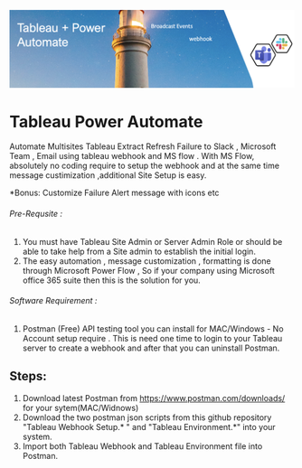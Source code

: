 
![power-automate-4.png](https://github.com/jambesh/images/blob/main/power-automate-4.png?raw=true)

# Tableau Power Automate
Automate Multisites Tableau Extract Refresh Failure to Slack , Microsoft Team , Email using tableau webhook and MS flow .
With MS Flow, absolutely no coding require to setup the webhook and at the same time message custimization ,additional Site Setup is easy.

*Bonus:  Customize Failure Alert message with icons etc

###### Pre-Requsite : 
1) You must have Tableau Site Admin or Server Admin Role or should be able to take help from a Site admin to establish the initial login.
2) The easy automation , message customization , formatting is done through Microsoft Power Flow , So if your company using Microsoft office 365 suite then this is the solution for you.

###### Software Requirement :
1) Postman (Free) API testing tool you can install for MAC/Windows  - No Account setup require .
   This is need one time to login to your Tableau server to create a webhook and after that you can uninstall Postman.
   

## Steps:
1) Download latest Postman from https://www.postman.com/downloads/ for your sytem(MAC/Widnows)
2) Download the two postman json scripts from this github repository  "Tableau Webhook Setup.* "  and "Tableau Environment.*"  into your system.
3) Import both Tableau Webhook and Tableau Environment file into Postman.


